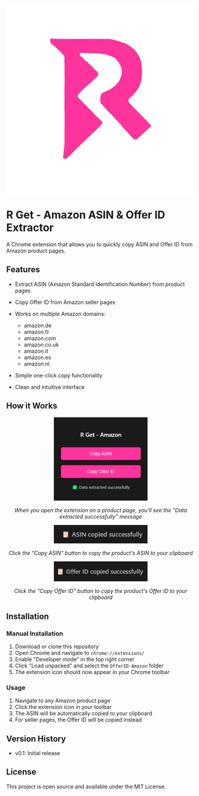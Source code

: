 <div align="center">
  <img src="logo.png" alt="R Get Extension Icon">
</div>

# R Get - Amazon ASIN & Offer ID Extractor

A Chrome extension that allows you to quickly copy ASIN and Offer ID from Amazon product pages.

## Features

- Extract ASIN (Amazon Standard Identification Number) from product pages
- Copy Offer ID from Amazon seller pages
- Works on multiple Amazon domains:
  - amazon.de
  - amazon.fr
  - amazon.com
  - amazon.co.uk
  - amazon.it
  - amazon.es
  - amazon.nl

- Simple one-click copy functionality
- Clean and intuitive interface

## How it Works

<div align="center">
  <img src="screens/1.png" alt="Extension Interface" width="250">
  <p><em>When you open the extension on a product page, you'll see the "Data extracted successfully" message</em></p>
</div>

<div align="center">
  <img src="screens/2.png" alt="ASIN Copied" width="250">
  <p><em>Click the "Copy ASIN" button to copy the product's ASIN to your clipboard</em></p>
</div>

<div align="center">
  <img src="screens/3.png" alt="Offer ID Copied" width="250">
  <p><em>Click the "Copy Offer ID" button to copy the product's Offer ID to your clipboard</em></p>
</div>

## Installation

### Manual Installation

1. Download or clone this repository
2. Open Chrome and navigate to `chrome://extensions/`
3. Enable "Developer mode" in the top right corner
4. Click "Load unpacked" and select the `OfferID-Amazon` folder
5. The extension icon should now appear in your Chrome toolbar

### Usage

1. Navigate to any Amazon product page
2. Click the extension icon in your toolbar
3. The ASIN will be automatically copied to your clipboard
4. For seller pages, the Offer ID will be copied instead

## Version History

- v0.1: Initial release

## License

This project is open source and available under the MIT License.
